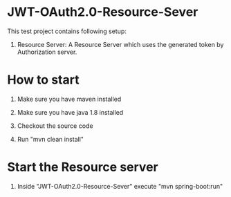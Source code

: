 # JWT-OAuth2.0-Resource-Sever

This test project contains following setup:
1. Resource Server: A Resource Server which uses the generated token by Authorization server.

# How to start

1. Make sure you have maven installed

2. Make sure you have java 1.8 installed

3. Checkout the source code

4. Run "mvn clean install"

# Start the Resource server

1. Inside "JWT-OAuth2.0-Resource-Sever" execute "mvn spring-boot:run"

